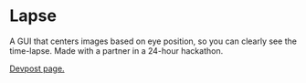 # Lapse
A GUI that centers images based on eye position, so you can clearly see the time-lapse. Made with a partner in a 24-hour hackathon.

[Devpost page.](https://devpost.com/software/lapse)
